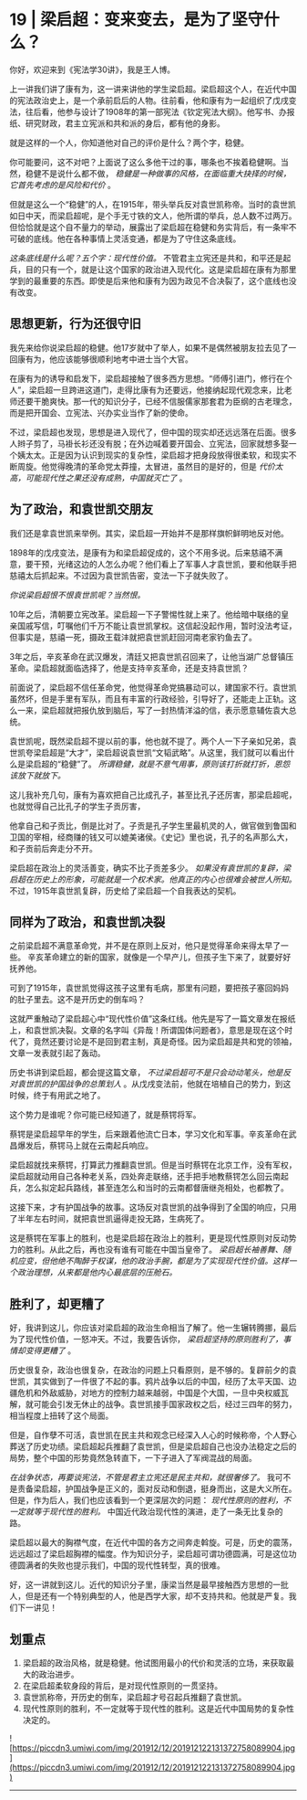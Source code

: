 # 19 | 梁启超：变来变去，是为了坚守什么？

你好，欢迎来到《宪法学30讲》，我是王人博。

上一讲我们讲了康有为，这一讲来讲他的学生梁启超。梁启超这个人，在近代中国的宪法政治史上，是一个承前启后的人物。往前看，他和康有为一起组织了戊戌变法，往后看，他参与设计了1908年的第一部宪法《钦定宪法大纲》。他写书、办报纸、研究财政，君主立宪派和共和派的身后，都有他的身影。

就是这样的一个人，你知道他对自己的评价是什么？两个字，稳健。

你可能要问，这不对吧？上面说了这么多他干过的事，哪条也不挨着稳健啊。当然，稳健不是说什么都不做， *稳健是一种做事的风格，在面临重大抉择的时候，它首先考虑的是风险和代价* 。

但就是这么一个“稳健”的人，在1915年，带头举兵反对袁世凯称帝。当时的袁世凯如日中天，而梁启超呢，是个手无寸铁的文人，他所谓的举兵，总人数不过两万。但恰恰就是这个自不量力的举动，展露出了梁启超在稳健和务实背后，有一条牢不可破的底线。他在各种事情上灵活变通，都是为了守住这条底线。

 *这条底线是什么呢？五个字：现代性价值。* 不管君主立宪还是共和，和平还是起兵，目的只有一个，就是让这个国家的政治进入现代化。这是梁启超在康有为那里学到的最重要的东西。即使是后来他和康有为因为政见不合决裂了，这个底线也没有改变。

## 思想更新，行为还很守旧

我先来给你说梁启超的稳健。他17岁就中了举人，如果不是偶然被朋友拉去见了一回康有为，他应该能够很顺利地考中进士当个大官。

在康有为的诱导和启发下，梁启超接触了很多西方思想。“师傅引进门，修行在个人”，梁启超一旦跨进这道门，走得比康有为还要远，他接纳起现代观念来，比老师还要干脆爽快。那一代的知识分子，已经不信服儒家那套君为臣纲的古老理念，而是把开国会、立宪法、兴办实业当作了新的使命。

不过，梁启超也发现，思想是进入现代了，但中国的现实却还远远落在后面。很多人辫子剪了，马褂长衫还没有脱；在外边喊着要开国会、立宪法，回家就想多娶一个姨太太。正是因为认识到现实的复杂性，梁启超才把身段放得很柔软，和现实不断周旋。他觉得晚清的革命党太莽撞，太冒进，虽然目的是好的，但是 *代价太高，可能现代性之果还没有成熟，中国就灭亡了* 。

## 为了政治，和袁世凯交朋友

我们还是拿袁世凯来举例。其实，梁启超一开始并不是那样旗帜鲜明地反对他。

1898年的戊戌变法，是康有为和梁启超促成的，这个不用多说。后来慈禧不满意，要干预，光绪这边的人怎么办呢？他们看上了军事人才袁世凯，要和他联手把慈禧太后抓起来。不过因为袁世凯告密，变法一下子就失败了。

 *你说梁启超恨不恨袁世凯呢？当然恨。*

10年之后，清朝要立宪改革。梁启超一下子警惕性就上来了。他给暗中联络的皇亲国戚写信，叮嘱他们千万不能让袁世凯掌权。这信起没起作用，暂时没法考证，但事实是，慈禧一死，摄政王载沣就把袁世凯赶回河南老家钓鱼去了。

3年之后，辛亥革命在武汉爆发，清廷又把袁世凯召回来了，让他当湖广总督镇压革命。梁启超就面临选择了，他是支持辛亥革命，还是支持袁世凯？

前面说了，梁启超不信任革命党，他觉得革命党搞暴动可以，建国家不行。袁世凯虽然坏，但是手里有军队，而且有丰富的行政经验，引导好了，还能走上正轨。这么一来，梁启超就把报仇放到脑后，写了一封热情洋溢的信，表示愿意辅佐袁大总统。

袁世凯呢，既然梁启超不提以前的事，他也就不提了。两个人一下子亲如兄弟，袁世凯夸梁启超是“大才”，梁启超说袁世凯“文韬武略”。从这里，我们就可以看出什么是梁启超的“稳健”了。 *所谓稳健，就是不意气用事，原则该打折就打折，恩怨该放下就放下。*

这儿我补充几句，康有为喜欢把自己比成孔子，甚至比孔子还厉害，那梁启超呢，也就觉得自己比孔子的学生子贡厉害，

他拿自己和子贡比，倒是比对了。子贡是孔子学生里最机灵的人，做官做到鲁国和卫国的宰相，经商赚的钱又可以媲美诸侯。《史记》里也说，孔子的名声那么大，和子贡前后奔走分不开。

梁启超在政治上的灵活善变，确实不比子贡差多少。 *如果没有袁世凯的复辟，梁启超在历史上的形象，可能就是一个权术家。他真正的内心也很难会被世人所知。* 不过，1915年袁世凯复辟，历史给了梁启超一个自我表达的契机。

## 同样为了政治，和袁世凯决裂

之前梁启超不满意革命党，并不是在原则上反对，他只是觉得革命来得太早了一些。 辛亥革命建立的新的国家，就像是一个早产儿，但孩子生下来了，就要好好抚养他。

可到了1915年，袁世凯觉得这孩子这里有毛病，那里有问题，要把孩子塞回妈妈的肚子里去。这不是开历史的倒车吗？

这就严重触动了梁启超心中“现代性价值”这条红线。他先是写了一篇文章发在报纸上，和袁世凯决裂。文章的名字叫《异哉！所谓国体问题者》，意思是现在这个时代了，竟然还要讨论是不是回到君主制，真是奇怪。因为梁启超是共和党的领袖，文章一发表就引起了轰动。

历史书讲到梁启超，都会提这篇文章， *不过梁启超可不是只会动动笔头，他是反对袁世凯的护国战争的总策划人* 。从戊戌变法前，他就在培植自己的势力，到这时候，终于有用武之地了。

这个势力是谁呢？你可能已经知道了，就是蔡锷将军。

蔡锷是梁启超早年的学生，后来跟着他流亡日本，学习文化和军事。辛亥革命在武昌爆发后，蔡锷马上就在云南起兵响应。

梁启超就找来蔡锷，打算武力推翻袁世凯。但是当时蔡锷在北京工作，没有军权，梁启超就动用自己各种老关系，四处奔走联络，还手把手地教蔡锷怎么回云南起兵，怎么拟定起兵路线，甚至连怎么和当时的云南都督唐继尧相处，也都教了。

这接下来，才有护国战争的故事。这场反对袁世凯的战争得到了全国的响应，只用了半年左右时间，就把袁世凯逼得走投无路，生病死了。

这是蔡锷在军事上的胜利，也是梁启超在政治上的胜利，更是现代性原则对反动势力的胜利。从此之后，再也没有谁有可能在中国当皇帝了。 *梁启超长袖善舞、随机应变，但他绝不陶醉于权谋，他的政治手腕，都是为了实现现代性价值。这样一个政治理想，从来都是他内心最底层的压舱石。*

## 胜利了，却更糟了

好，我讲到这儿，你应该对梁启超的政治生命相当了解了。他一生辗转腾挪，最后为了现代性价值，一怒冲天。不过，我要告诉你， *梁启超坚持的原则胜利了，事情却变得更糟了* 。

历史很复杂，政治也很复杂，在政治的问题上只看原则，是不够的。复辟前夕的袁世凯，其实做到了一件很了不起的事。鸦片战争以后的中国，经历了太平天国、边疆危机和外敌威胁，对地方的控制力越来越弱，中国是个大国，一旦中央权威瓦解，就可能会引发无休止的战争。袁世凯接手国家政权之后，经过三四年的努力，相当程度上扭转了这个局面。

但是，自作孽不可活，袁世凯在民主共和观念已经深入人心的时候称帝，个人野心葬送了历史功绩。梁启超起兵推翻了袁世凯，但是梁启超自己也没办法稳定之后的局势，整个中国的形势竟然急转直下，一下子进入了军阀混战的局面。

 *在战争状态，再要谈宪法，不管是君主立宪还是民主共和，就很奢侈了。* 我可不是责备梁启超，护国战争是正义的，面对反动和倒退，挺身而出，这是大义所在。但是，作为后人，我们也应该看到一个更深层次的问题： *现代性原则的胜利，不一定就等于现代性的胜利。* 中国近代政治现代性的演进，走了一条无比复杂的路。

梁启超以最大的胸襟气度，在近代中国的各方之间奔走斡旋。可是，历史的震荡，远远超过了梁启超胸襟的幅度。作为知识分子，梁启超可谓功德圆满，可是这位功德圆满者的失败也提示我们，中国的现代性转型，真的很难。

好，这一讲就到这儿。近代的知识分子里，康梁当然是最早接触西方思想的一批人，但是还有一个特别典型的人，他是西学大家，却不支持共和。他就是严复。我们下一讲见！

## 划重点


1. 梁启超的政治风格，就是稳健。他试图用最小的代价和灵活的立场，来获取最大的政治进步。
2. 在梁启超柔软身段的背后，是对现代性原则的一贯坚持。
3. 袁世凯称帝，开历史的倒车，梁启超才号召起兵推翻了袁世凯。
4. 现代性原则的胜利，不一定就等于现代性的胜利。这是近代中国局势的复杂性决定的。



![https://piccdn3.umiwi.com/img/201912/12/201912122131372758089904.jpg](https://piccdn3.umiwi.com/img/201912/12/201912122131372758089904.jpg)

---
